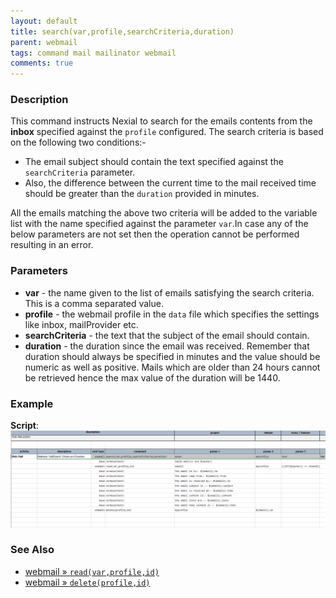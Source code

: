 ```yaml
---
layout: default
title: search(var,profile,searchCriteria,duration)
parent: webmail
tags: command mail mailinator webmail
comments: true
---
```


### Description
This command instructs Nexial to search for the  emails contents from the **inbox** specified against the `profile`
configured. The search criteria is based on the following two conditions:- <br/>
 
- The email subject should contain the text specified against the `searchCriteria` parameter.
- Also, the difference between the current time to the mail received time should be greater than the `duration`
  provided in minutes. 
  
All the emails matching the above two criteria will be added to the variable list with the name specified against the 
parameter `var`.In case any of the below parameters are not set then the operation cannot be performed resulting
in an error.

### Parameters
- **var** - the name given to the list of emails satisfying the search criteria. This is a comma separated value.
- **profile** - the webmail profile in the `data` file which specifies the settings like inbox, mailProvider etc.
- **searchCriteria** - the text that the subject of the email should contain.
- **duration** - the duration since the email was received. Remember that duration should always be specified in minutes 
  and the value should be numeric as well as positive. Mails which are older than 24 hours cannot be retrieved hence the
  max value of the duration will be 1440. 


### Example
**Script**:<br/>
![](image/search_01.png)
<br/>


### See Also
- [webmail &raquo; `read(var,profile,id)`](../webmail/read(var,profile,id))
- [webmail &raquo; `delete(profile,id)`](../webmail/delete(profile,id))
